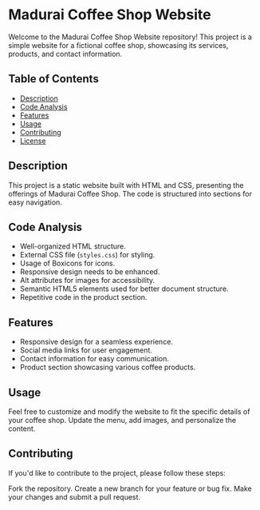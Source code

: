 # Madurai Coffee Shop Website

Welcome to the Madurai Coffee Shop Website repository! This project is a simple website for a fictional coffee shop, showcasing its services, products, and contact information.

## Table of Contents

- [Description](#description)
- [Code Analysis](#code-analysis)
- [Features](#features)
- [Usage](#usage)
- [Contributing](#contributing)
- [License](#license)

## Description

This project is a static website built with HTML and CSS, presenting the offerings of Madurai Coffee Shop. The code is structured into sections for easy navigation.

## Code Analysis

- Well-organized HTML structure.
- External CSS file (`styles.css`) for styling.
- Usage of Boxicons for icons.
- Responsive design needs to be enhanced.
- Alt attributes for images for accessibility.
- Semantic HTML5 elements used for better document structure.
- Repetitive code in the product section.

## Features

- Responsive design for a seamless experience.
- Social media links for user engagement.
- Contact information for easy communication.
- Product section showcasing various coffee products.

## Usage

Feel free to customize and modify the website to fit the specific details of your coffee shop. Update the menu, add images, and personalize the content.

## Contributing
If you'd like to contribute to the project, please follow these steps:

Fork the repository.
Create a new branch for your feature or bug fix.
Make your changes and submit a pull request.

